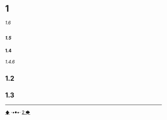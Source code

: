# 1
###### 1.6
##### 1.5
#### 1.4
###### 1.4.6
## 1.2
## 1.3


---

[🡅](./toc.md) ·•⦁•· [2 🡆](./2.md)
